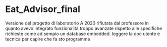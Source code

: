 # Eat_Advisor_final
Versione del progetto di laboratorio A 2020 rifiutata dal professore in quanto avevo integrato funzionalità troppo avanzate rispetto alle specifiche richieste come ad sempio un database embedded. leggere la doc utente e tecnica per capire che fa sto programma
